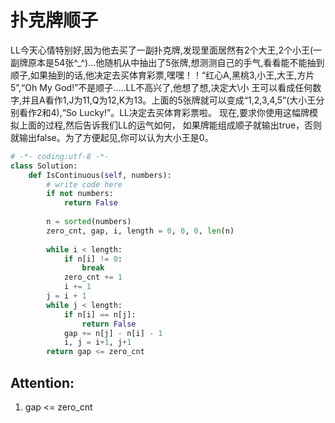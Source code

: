# 扑克牌顺子

LL今天心情特别好,因为他去买了一副扑克牌,发现里面居然有2个大王,2个小王(一副牌原本是54张^_^)...他随机从中抽出了5张牌,想测测自己的手气,看看能不能抽到顺子,如果抽到的话,他决定去买体育彩票,嘿嘿！！“红心A,黑桃3,小王,大王,方片5”,“Oh My God!”不是顺子.....LL不高兴了,他想了想,决定大\小 王可以看成任何数字,并且A看作1,J为11,Q为12,K为13。上面的5张牌就可以变成“1,2,3,4,5”(大小王分别看作2和4),“So Lucky!”。LL决定去买体育彩票啦。 现在,要求你使用这幅牌模拟上面的过程,然后告诉我们LL的运气如何， 如果牌能组成顺子就输出true，否则就输出false。为了方便起见,你可以认为大小王是0。

```python
# -*- coding:utf-8 -*-
class Solution:
    def IsContinuous(self, numbers):
        # write code here
        if not numbers:
            return False
        
        n = sorted(numbers)
        zero_cnt, gap, i, length = 0, 0, 0, len(n)
        
        while i < length:
            if n[i] != 0:
                break
            zero_cnt += 1
            i += 1
        j = i + 1
        while j < length:
            if n[i] == n[j]:
                return False
            gap += n[j] - n[i] - 1
            i, j = i+1, j+1
        return gap <= zero_cnt
```

## Attention:
1. gap <= zero_cnt
